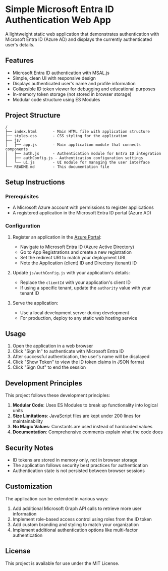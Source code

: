 # Simple Microsoft Entra ID Authentication Web App

A lightweight static web application that demonstrates authentication with Microsoft Entra ID (Azure AD) and displays the currently authenticated user's details.

## Features

- Microsoft Entra ID authentication with MSAL.js
- Simple, clean UI with responsive design
- Displays authenticated user's name and profile information
- Collapsible ID token viewer for debugging and educational purposes
- In-memory token storage (not stored in browser storage)
- Modular code structure using ES Modules

## Project Structure

```
/
├── index.html       - Main HTML file with application structure
├── styles.css       - CSS styling for the application
├── js/
│   ├── app.js       - Main application module that connects components
│   ├── auth.js      - Authentication module for Entra ID integration
│   ├── authConfig.js - Authentication configuration settings
│   └── ui.js        - UI module for managing the user interface
└── README.md        - This documentation file
```

## Setup Instructions

### Prerequisites

- A Microsoft Azure account with permissions to register applications
- A registered application in the Microsoft Entra ID portal (Azure AD)

### Configuration

1. Register an application in the [Azure Portal](https://portal.azure.com):
   - Navigate to Microsoft Entra ID (Azure Active Directory)
   - Go to App Registrations and create a new registration
   - Set the redirect URI to match your deployment URL
   - Note the Application (client) ID and Directory (tenant) ID

2. Update `js/authConfig.js` with your application's details:
   - Replace the `clientId` with your application's client ID
   - If using a specific tenant, update the `authority` value with your tenant ID

3. Serve the application:
   - Use a local development server during development
   - For production, deploy to any static web hosting service

## Usage

1. Open the application in a web browser
2. Click "Sign In" to authenticate with Microsoft Entra ID
3. After successful authentication, the user's name will be displayed
4. Click "Show Token" to view the ID token claims in JSON format
5. Click "Sign Out" to end the session

## Development Principles

This project follows these development principles:

1. **Modular Code**: Uses ES Modules to break up functionality into logical units
2. **Size Limitations**: JavaScript files are kept under 200 lines for maintainability
3. **No Magic Values**: Constants are used instead of hardcoded values
4. **Documentation**: Comprehensive comments explain what the code does

## Security Notes

- ID tokens are stored in memory only, not in browser storage
- The application follows security best practices for authentication
- Authentication state is not persisted between browser sessions

## Customization

The application can be extended in various ways:

1. Add additional Microsoft Graph API calls to retrieve more user information
2. Implement role-based access control using roles from the ID token
3. Add custom branding and styling to match your organization
4. Implement additional authentication options like multi-factor authentication

## License

This project is available for use under the MIT License.
